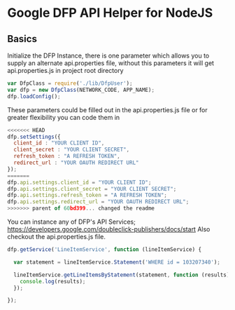 # Google DFP API Helper for NodeJS

## Basics

Initialize the DFP Instance, there is one parameter which allows you to supply an alternate api.properties file, without this parameters it will get api.properties.js in project root directory

```JavaScript
var DfpClass = require('./lib/DfpUser');
var dfp = new DfpClass(NETWORK_CODE, APP_NAME);
dfp.loadConfig();
```

These parameters could be filled out in the api.properties.js file or for greater flexibility you can code them in

```JavaScript
<<<<<<< HEAD
dfp.setSettings({
  client_id : "YOUR CLIENT ID", 
  client_secret : "YOUR CLIENT SECRET", 
  refresh_token : "A REFRESH TOKEN", 
  redirect_url : "YOUR OAUTH REDIRECT URL"
});
=======
dfp.api.settings.client_id = "YOUR CLIENT ID";
dfp.api.settings.client_secret = "YOUR CLIENT SECRET";
dfp.api.settings.refresh_token = "A REFRESH TOKEN";
dfp.api.settings.redirect_url = "YOUR OAUTH REDIRECT URL";
>>>>>>> parent of 60bd399... changed the readme
```

You can instance any of DFP's API Services; https://developers.google.com/doubleclick-publishers/docs/start
Also checkout the api.properties.js file.

```JavaScript
dfp.getService('LineItemService', function (lineItemService) {

  var statement = lineItemService.Statement('WHERE id = 103207340');

  lineItemService.getLineItemsByStatement(statement, function (results) {
    console.log(results);
  });

});
```
